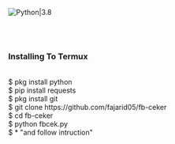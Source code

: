 ![Python|3.8](https://img.shields.io/badge/Python-3.8-blue.svg)
<div <img src ="https://k.top4top.io/p_1608f504t9.png"/><br></div>
<br>
<h3>Installing To Termux</h3><br>
$ pkg install python<br>
$ pip install requests<br>
$ pkg install git<br>
$ git clone https://github.com/fajarid05/fb-ceker<br>
$ cd fb-ceker<br>
$ python fbcek.py<br>
$ * "and follow intruction"
